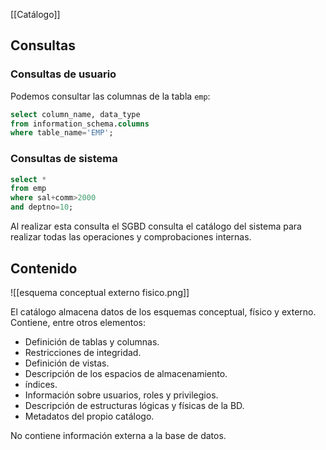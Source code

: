 [[Catálogo]]

## Consultas
### Consultas de usuario
Podemos consultar las columnas de la tabla `emp`:
```sql
select column_name, data_type
from information_schema.columns
where table_name='EMP';
```

### Consultas de sistema
```sql
select *
from emp
where sal+comm>2000
and deptno=10;
```

Al realizar esta consulta el SGBD consulta el catálogo del sistema para realizar todas las operaciones y comprobaciones internas.

## Contenido
![[esquema conceptual externo fisico.png]]

El catálogo almacena datos de los esquemas conceptual, físico y externo. Contiene, entre otros elementos:
+ Definición de tablas y columnas.
+ Restricciones de integridad.
+ Definición de vistas.
+ Descripción de los espacios de almacenamiento.
+ índices.
+ Información sobre usuarios, roles y privilegios.
+ Descripción de estructuras lógicas y físicas de la BD.
+ Metadatos del propio catálogo.

No contiene información externa a la base de datos.

